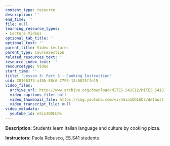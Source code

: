 ```yaml
---
content_type: resource
description: ''
end_time: ''
file: null
learning_resource_types:
- Lecture Videos
optional_tab_title: ''
optional_text: ''
parent_title: Video Lectures
parent_type: CourseSection
related_resources_text: ''
resource_index_text: ''
resourcetype: Video
start_time: ''
title: 'Lesson 3: Part 3 - Cooking Instruction'
uid: 28160373-a10b-88c6-2793-13c6025ffe15
video_files:
  archive_url: http://www.archive.org/download/MITES.S41S12/MITES_S41S12_Lesson3_Part3_300k.mp4
  video_captions_file: null
  video_thumbnail_file: https://img.youtube.com/vi/nSin1QDLUDs/default.jpg
  video_transcript_file: null
video_metadata:
  youtube_id: nSin1QDLUDs
---
```


**Description:** Students learn Italian language and culture by cooking pizza.

**Instructors:** Paola Rebusco, ES.S41 students
